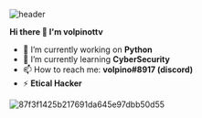 ![header](https://user-images.githubusercontent.com/108951418/226121783-8cfefcf2-31c5-4bb8-b039-e02fbae72ca5.png)

**Hi there 👋 I'm volpinottv**

- 🔭 I’m currently working on **Python**
- 🌱 I’m currently learning **CyberSecurity**
- 📫 How to reach me: **volpino#8917 (discord)**
- ⚡ **Etical Hacker**

![87f3f1425b217691da645e97dbb50d55](https://user-images.githubusercontent.com/108951418/226123047-83e199ce-18d9-4a57-a62b-e2cbd4ffd489.gif)
